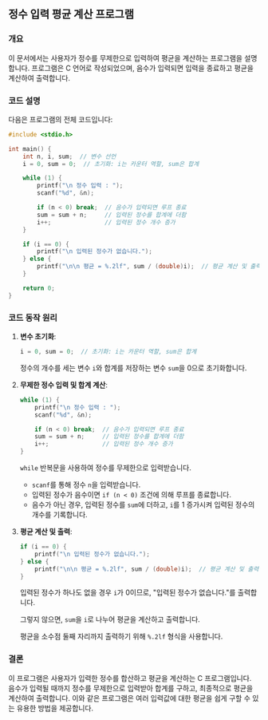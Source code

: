 ## 정수 입력 평균 계산 프로그램

### 개요
이 문서에서는 사용자가 정수를 무제한으로 입력하여 평균을 계산하는 프로그램을 설명합니다. 프로그램은 C 언어로 작성되었으며, 음수가 입력되면 입력을 종료하고 평균을 계산하여 출력합니다.

### 코드 설명
다음은 프로그램의 전체 코드입니다:

```c
#include <stdio.h>

int main() {
    int n, i, sum;  // 변수 선언
    i = 0, sum = 0;  // 초기화: i는 카운터 역할, sum은 합계

    while (1) {
        printf("\n 정수 입력 : ");
        scanf("%d", &n);

        if (n < 0) break;  // 음수가 입력되면 루프 종료
        sum = sum + n;     // 입력된 정수를 합계에 더함
        i++;               // 입력된 정수 개수 증가
    }

    if (i == 0) {
        printf("\n 입력된 정수가 없습니다.");
    } else {
        printf("\n\n 평균 = %.2lf", sum / (double)i);  // 평균 계산 및 출력
    }

    return 0;
}
```

### 코드 동작 원리

1. **변수 초기화**:
   ```c
   i = 0, sum = 0;  // 초기화: i는 카운터 역할, sum은 합계
   ```
   정수의 개수를 세는 변수 `i`와 합계를 저장하는 변수 `sum`을 0으로 초기화합니다.

2. **무제한 정수 입력 및 합계 계산**:
   ```c
   while (1) {
       printf("\n 정수 입력 : ");
       scanf("%d", &n);

       if (n < 0) break;  // 음수가 입력되면 루프 종료
       sum = sum + n;     // 입력된 정수를 합계에 더함
       i++;               // 입력된 정수 개수 증가
   }
   ```
   `while` 반복문을 사용하여 정수를 무제한으로 입력받습니다. 
   - `scanf`를 통해 정수 `n`을 입력받습니다.
   - 입력된 정수가 음수이면 `if (n < 0)` 조건에 의해 루프를 종료합니다.
   - 음수가 아닌 경우, 입력된 정수를 `sum`에 더하고, `i`를 1 증가시켜 입력된 정수의 개수를 기록합니다.

3. **평균 계산 및 출력**:
   ```c
   if (i == 0) {
       printf("\n 입력된 정수가 없습니다.");
   } else {
       printf("\n\n 평균 = %.2lf", sum / (double)i);  // 평균 계산 및 출력
   }
   ```
   입력된 정수가 하나도 없을 경우 `i`가 0이므로, "입력된 정수가 없습니다."를 출력합니다. 
   
   그렇지 않으면, `sum`을 `i`로 나누어 평균을 계산하고 출력합니다. 
   
   평균을 소수점 둘째 자리까지 출력하기 위해 `%.2lf` 형식을 사용합니다.

### 결론
이 프로그램은 사용자가 입력한 정수를 합산하고 평균을 계산하는 C 프로그램입니다. 음수가 입력될 때까지 정수를 무제한으로 입력받아 합계를 구하고, 최종적으로 평균을 계산하여 출력합니다. 이와 같은 프로그램은 여러 입력값에 대한 평균을 쉽게 구할 수 있는 유용한 방법을 제공합니다.